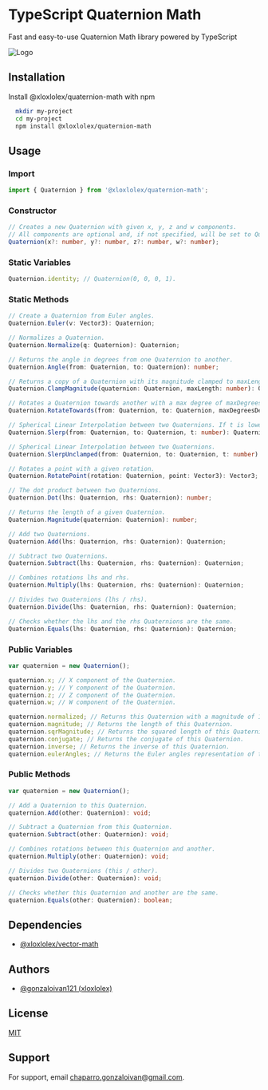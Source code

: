 
# TypeScript Quaternion Math

Fast and easy-to-use Quaternion Math library powered by TypeScript

![Logo](https://socialify.git.ci/gonzaloivan121/quaternion-math/image?description=1&descriptionEditable=Fast%20and%20easy-to-use%20Quaternion%20Math%20library%20powered%20by%20TypeScript&font=Source%20Code%20Pro&forks=1&issues=1&language=1&name=1&owner=1&pattern=Circuit%20Board&pulls=1&stargazers=1&theme=Auto)

## Installation

Install @xloxlolex/quaternion-math with npm

```bash
  mkdir my-project
  cd my-project
  npm install @xloxlolex/quaternion-math
```

## Usage

### Import

```typescript
import { Quaternion } from '@xloxlolex/quaternion-math';
```

### Constructor

```typescript
// Creates a new Quaternion with given x, y, z and w components.
// All components are optional and, if not specified, will be set to Quaternion.identity by default.
Quaternion(x?: number, y?: number, z?: number, w?: number);
```

### Static Variables

```typescript
Quaternion.identity; // Quaternion(0, 0, 0, 1).
```

### Static Methods

```typescript
// Create a Quaternion from Euler angles.
Quaternion.Euler(v: Vector3): Quaternion;

// Normalizes a Quaternion.
Quaternion.Normalize(q: Quaternion): Quaternion;

// Returns the angle in degrees from one Quaternion to another.
Quaternion.Angle(from: Quaternion, to: Quaternion): number;

// Returns a copy of a Quaternion with its magnitude clamped to maxLength.
Quaternion.ClampMagnitude(quaternion: Quaternion, maxLength: number): Quaternion;

// Rotates a Quaternion towards another with a max degree of maxDegreesDelta.
Quaternion.RotateTowards(from: Quaternion, to: Quaternion, maxDegreesDelta: number): Quaternion;

// Spherical Linear Interpolation between two Quaternions. If t is lower than 0, return "from". If t is greater than 1, return "to".
Quaternion.Slerp(from: Quaternion, to: Quaternion, t: number): Quaternion;

// Spherical Linear Interpolation between two Quaternions.
Quaternion.SlerpUnclamped(from: Quaternion, to: Quaternion, t: number): Quaternion;

// Rotates a point with a given rotation.
Quaternion.RotatePoint(rotation: Quaternion, point: Vector3): Vector3;

// The dot product between two Quaternions.
Quaternion.Dot(lhs: Quaternion, rhs: Quaternion): number;

// Returns the length of a given Quaternion.
Quaternion.Magnitude(quaternion: Quaternion): number;

// Add two Quaternions.
Quaternion.Add(lhs: Quaternion, rhs: Quaternion): Quaternion;

// Subtract two Quaternions.
Quaternion.Subtract(lhs: Quaternion, rhs: Quaternion): Quaternion;

// Combines rotations lhs and rhs.
Quaternion.Multiply(lhs: Quaternion, rhs: Quaternion): Quaternion;

// Divides two Quaternions (lhs / rhs).
Quaternion.Divide(lhs: Quaternion, rhs: Quaternion): Quaternion;

// Checks whether the lhs and the rhs Quaternions are the same.
Quaternion.Equals(lhs: Quaternion, rhs: Quaternion): Quaternion;
```

### Public Variables

```typescript
var quaternion = new Quaternion();

quaternion.x; // X component of the Quaternion.
quaternion.y; // Y component of the Quaternion.
quaternion.z; // Z component of the Quaternion.
quaternion.w; // W component of the Quaternion.

quaternion.normalized; // Returns this Quaternion with a magnitude of 1 (Read Only).
quaternion.magnitude; // Returns the length of this Quaternion.
quaternion.sqrMagnitude; // Returns the squared length of this Quaternion.
quaternion.conjugate; // Returns the conjugate of this Quaternion.
quaternion.inverse; // Returns the inverse of this Quaternion.
quaternion.eulerAngles; // Returns the Euler angles representation of this Quaternion.
```

### Public Methods

```typescript
var quaternion = new Quaternion();

// Add a Quaternion to this Quaternion.
quaternion.Add(other: Quaternion): void;

// Subtract a Quaternion from this Quaternion.
quaternion.Subtract(other: Quaternion): void;

// Combines rotations between this Quaternion and another.
quaternion.Multiply(other: Quaternion): void;

// Divides two Quaternions (this / other).
quaternion.Divide(other: Quaternion): void;

// Checks whether this Quaternion and another are the same.
quaternion.Equals(other: Quaternion): boolean;
```

## Dependencies

- [@xloxlolex/vector-math](https://www.npmjs.com/package/@xloxlolex/vector-math)

## Authors

- [@gonzaloivan121 (xloxlolex)](https://www.github.com/gonzaloivan121)

## License

[MIT](https://choosealicense.com/licenses/mit/)

## Support

For support, email chaparro.gonzaloivan@gmail.com.
